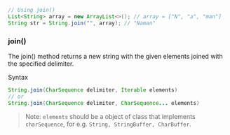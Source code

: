 ```Java
// Using join()
List<String> array = new ArrayList<>(); // array = ["N", "a", "man"]
String str = String.join("", array); // "Naman"
```

### join()
The join() method returns a new string with the given elements joined with the specified delimiter.

Syntax
```java
String.join(CharSequence delimiter, Iterable elements)
// or
String.join(CharSequence delimiter, CharSequence... elements)
```

> Note: `elements` should be a object of class that implements `charSequence`, for e.g. `String, StringBuffer, CharBuffer`.
